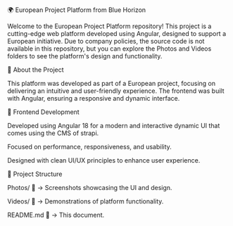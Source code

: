 🌍 European Project Platform from Blue Horizon

Welcome to the European Project Platform repository! This project is a cutting-edge web platform developed using Angular, designed to support a European initiative. Due to company policies, the source code is not available in this repository, but you can explore the Photos and Videos folders to see the platform's design and functionality.

🚀 About the Project

This platform was developed as part of a European project, focusing on delivering an intuitive and user-friendly experience. The frontend was built with Angular, ensuring a responsive and dynamic interface.

🎨 Frontend Development

Developed using Angular 18 for a modern and interactive dynamic UI that comes using the CMS of strapi.

Focused on performance, responsiveness, and usability.

Designed with clean UI/UX principles to enhance user experience.

📂 Project Structure

Photos/ 📸 → Screenshots showcasing the UI and design.

Videos/ 🎥 → Demonstrations of platform functionality.

README.md 📜 → This document.
